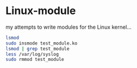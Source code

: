 # Linux-module

my attempts to write modules for the Linux kernel...

````bash
lsmod
sudo insmode test_module.ko
lsmod | grep test_module
less /var/log/syslog
sudo rmmod test_module
````
